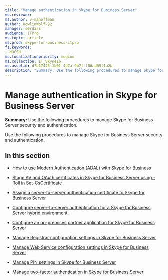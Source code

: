 ```yaml
---
title: "Manage authentication in Skype for Business Server"
ms.reviewer: 
ms.author: v-mahoffman
author: HowlinWolf-92
manager: serdars
audience: ITPro
ms.topic: article
ms.prod: skype-for-business-itpro
f1.keywords:
- NOCSH
ms.localizationpriority: medium
ms.collection: IT_Skype16
ms.assetid: d7b17445-1b01-4b7a-9b7f-f86ad59f1a2b
description: "Summary: Use the following procedures to manage Skype for Business Server security and authentication."
---
```


# Manage authentication in Skype for Business Server
 
**Summary:** Use the following procedures to manage Skype for Business Server security and authentication.
  
Use the following procedures to manage Skype for Business Server security and authentication.
  
## In this section

- [How to use Modern Authentication (ADAL) with Skype for Business](/microsoft-365/enterprise/hybrid-modern-auth-overview)
    
- [Stage AV and OAuth certificates in Skype for Business Server using -Roll in Set-CsCertificate](stage-av-and-oauth-certificates.md)
    
- [Assign a server-to-server authentication certificate to Skype for Business Server](assign-a-server-to-server-certificate.md)

- [Configure server-to-server authentication for a Skype for Business Server hybrid environment.](configure-a-hybrid-environment.md)

- [Configure an on-premises partner application for Skype for Business Server](configure-an-on-premises-partner-app.md)
    
- [Manage Registrar configuration settings in Skype for Business Server](registrar-configuration-settings.md)
    
- [Manage Web Service configuration settings in Skype for Business Server](web-service-configuration-settings.md)
    
- [Manage PIN settings in Skype for Business Server](pin-settings.md)
    
- [Manage two-factor authentication in Skype for Business Server](two-factor-authentication.md)
